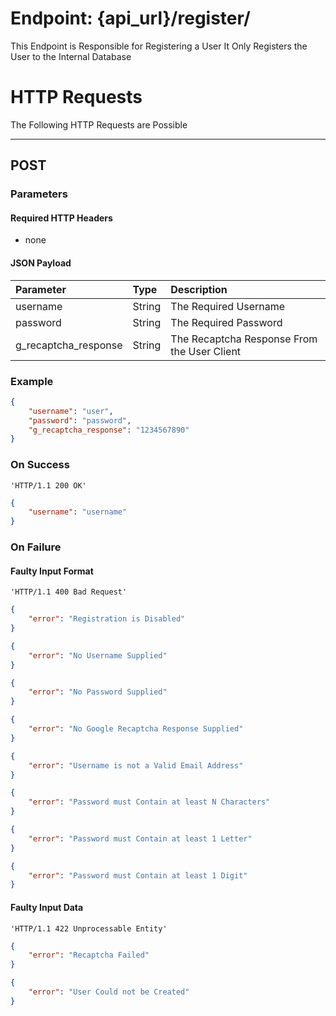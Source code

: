 # Endpoint: {api_url}/register/
This Endpoint is Responsible for Registering a User
It Only Registers the User to the Internal Database

# HTTP Requests
The Following HTTP Requests are Possible
___
## POST

### Parameters

#### Required HTTP Headers
 * none

#### JSON Payload
| Parameter | Type | Description |
| :--- |:--- | :--- |
| username | String | The Required Username |
| password | String | The Required Password |
| g_recaptcha_response | String | The Recaptcha Response From the User Client |

### Example

```json
{
    "username": "user",
    "password": "password",
    "g_recaptcha_response": "1234567890"
}
```

### On Success 

```http request
'HTTP/1.1 200 OK'
```
```json
{
    "username": "username"
}
```

### On Failure

#### Faulty Input Format 

```http request
'HTTP/1.1 400 Bad Request'
```
```json
{
    "error": "Registration is Disabled"
}
```
```json
{
    "error": "No Username Supplied"
}
```
```json
{
    "error": "No Password Supplied"
}
```
```json
{
    "error": "No Google Recaptcha Response Supplied"
}
```
```json
{
    "error": "Username is not a Valid Email Address"
}
```
```json
{
    "error": "Password must Contain at least N Characters"
}
```
```json
{
    "error": "Password must Contain at least 1 Letter"
}
```
```json
{
    "error": "Password must Contain at least 1 Digit"
}
```

#### Faulty Input Data

```http request
'HTTP/1.1 422 Unprocessable Entity'
```
```json
{
    "error": "Recaptcha Failed"
}
```
```json
{
    "error": "User Could not be Created"
}
```
